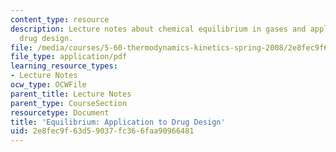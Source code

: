 ```yaml
---
content_type: resource
description: Lecture notes about chemical equilibrium in gases and application to
  drug design.
file: /media/courses/5-60-thermodynamics-kinetics-spring-2008/2e8fec9f63d59037fc366faa90966481_lec_17.pdf
file_type: application/pdf
learning_resource_types:
- Lecture Notes
ocw_type: OCWFile
parent_title: Lecture Notes
parent_type: CourseSection
resourcetype: Document
title: 'Equilibrium: Application to Drug Design'
uid: 2e8fec9f-63d5-9037-fc36-6faa90966481
---
```

